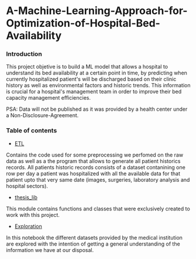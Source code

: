 # A-Machine-Learning-Approach-for-Optimization-of-Hospital-Bed-Availability

### Introduction

This project objetive is to build a ML model that allows a hospital to understand its bed availability at a certain point in time, by predicting when currently hospitalized patient's will be discharged based on their clinic history as well as environmental factors and historic trends. This  information is crucial for a hospital's management team in order to improve their bed capacity management efficiencies.

PSA: Data will not be published as it was provided by a health center under a Non-Disclosure-Agreement. 

### Table of contents



* [ETL](https://github.com/josedallavia/A-Machine-Learning-Approach-for-Prediction-of-Hospital-Bed-Availability/tree/master/ETL)

Contains the code used for some preprocessing we perfomed on the raw data as well as a the program that allows to generate all  patient historics records. All patients historic records consists of a dataset contanining one row per day a patient was hospitalized with all the available data for that patient upto that very same date (images, surgeries, laboratory analysis and hospital sectors). 

* [thesis_lib](https://github.com/josedallavia/A-Machine-Learning-Approach-for-Prediction-of-Hospital-Bed-Availability/tree/master/thesis_lib)

This module contains functions and classes that were exclusively created to work with this project. 

* [Exploration](https://github.com/josedallavia/A-Machine-Learning-Approach-for-Prediction-of-Hospital-Bed-Availability/blob/master/Exploratory.ipynb)

In this notebook the different datasets provided by the medical institution are explored with the intention of getting a general understanding of the information we have at our disposal.

